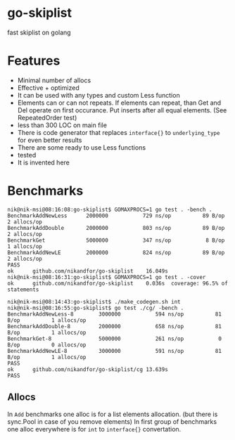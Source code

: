 # go-skiplist
fast skiplist on golang

# Features
* Minimal number of allocs
* Effective + optimized
* It can be used with any types and custom Less function
* Elements can or can not repeats. If elements can repeat, than Get and Del operate on first occurance. Put inserts after all equal elements. (See RepeatedOrder test)
* less than 300 LOC on main file
* There is code generator that replaces `interface{}` to `underlying_type` for even better results
* There are some ready to use Less functions
* tested
* It is invented here

# Benchmarks
```
nik@nik-msi@08:16:08:go-skiplist$ GOMAXPROCS=1 go test . -bench .
BenchmarkAddNewLess 	 2000000	       729 ns/op	      89 B/op	       2 allocs/op
BenchmarkAddDouble  	 2000000	       803 ns/op	      89 B/op	       2 allocs/op
BenchmarkGet        	 5000000	       347 ns/op	       8 B/op	       1 allocs/op
BenchmarkAddNewLE   	 2000000	       824 ns/op	      89 B/op	       2 allocs/op
PASS
ok  	github.com/nikandfor/go-skiplist	16.049s
nik@nik-msi@08:16:31:go-skiplist$ GOMAXPROCS=1 go test . -cover
ok  	github.com/nikandfor/go-skiplist	0.036s	coverage: 96.5% of statements

nik@nik-msi@08:14:43:go-skiplist$ ./make_codegen.sh int
nik@nik-msi@08:16:55:go-skiplist$ go test ./cg/ -bench .
BenchmarkAddNewLess-8   	 3000000	       594 ns/op	      81 B/op	       1 allocs/op
BenchmarkAddDouble-8    	 2000000	       658 ns/op	      81 B/op	       1 allocs/op
BenchmarkGet-8          	 5000000	       261 ns/op	       0 B/op	       0 allocs/op
BenchmarkAddNewLE-8     	 3000000	       591 ns/op	      81 B/op	       1 allocs/op
PASS
ok  	github.com/nikandfor/go-skiplist/cg	13.639s
PASS
```

## Allocs
In `Add` benchmarks one alloc is for a list elements allocation. (but there is sync.Pool in case of you remove elements)
In first group of benchmarks one alloc everywhere is for `int` to `interface{}` convertation.
